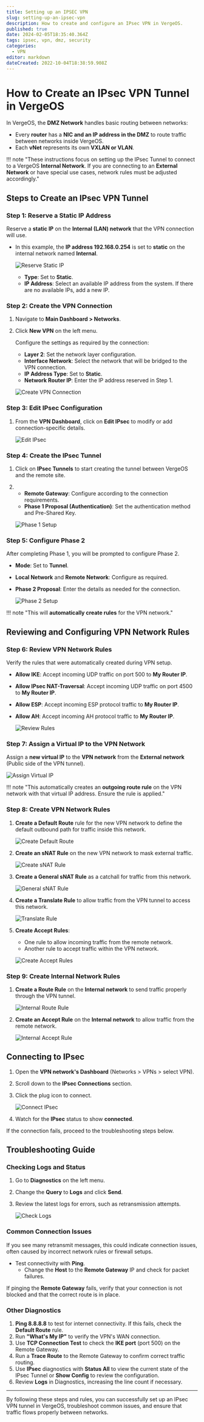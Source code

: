 ```yaml
---
title: Setting up an IPSEC VPN
slug: setting-up-an-ipsec-vpn
description: How to create and configure an IPsec VPN in VergeOS.
published: true
date: 2024-02-05T18:35:40.364Z
tags: ipsec, vpn, dmz, security
categories:
  - VPN
editor: markdown
dateCreated: 2022-10-04T18:38:59.908Z
---
```


# How to Create an IPsec VPN Tunnel in VergeOS

In VergeOS, the **DMZ Network** handles basic routing between networks:
- Every **router** has a **NIC and an IP address in the DMZ** to route traffic between networks inside VergeOS.
- Each **vNet** represents its own **VXLAN or VLAN**.

!!! note "These instructions focus on setting up the IPsec Tunnel to connect to a VergeOS **Internal Network**. If you are connecting to an **External Network** or have special use cases, network rules must be adjusted accordingly."

## Steps to Create an IPsec VPN Tunnel

### Step 1: Reserve a Static IP Address
Reserve a **static IP** on the **Internal (LAN) network** that the VPN connection will use.

- In this example, the **IP address 192.168.0.254** is set to **static** on the internal network named **Internal**.

    ![Reserve Static IP](/docs/public/ipsec-1.png)

    - **Type**: Set to **Static**.
    - **IP Address**: Select an available IP address from the system. If there are no available IPs, add a new IP.

### Step 2: Create the VPN Connection
1. Navigate to **Main Dashboard > Networks**.
2. Click **New VPN** on the left menu.
   
   Configure the settings as required by the connection:

   - **Layer 2**: Set the network layer configuration.
   - **Interface Network**: Select the network that will be bridged to the VPN connection.
   - **IP Address Type**: Set to **Static**.
   - **Network Router IP**: Enter the IP address reserved in Step 1.

    ![Create VPN Connection](/docs/public/ipsec-2.png)

### Step 3: Edit IPsec Configuration
1. From the **VPN Dashboard**, click on **Edit IPsec** to modify or add connection-specific details.

    ![Edit IPsec](/docs/public/ipsec-3.png)

### Step 4: Create the IPsec Tunnel
1. Click on **IPsec Tunnels** to start creating the tunnel between VergeOS and the remote site.
2. 
   - **Remote Gateway**: Configure according to the connection requirements.
   - **Phase 1 Proposal (Authentication)**: Set the authentication method and Pre-Shared Key.

    ![Phase 1 Setup](/docs/public/ipsec-4.png)

### Step 5: Configure Phase 2
After completing Phase 1, you will be prompted to configure Phase 2.

- **Mode**: Set to **Tunnel**.
- **Local Network** and **Remote Network**: Configure as required.
- **Phase 2 Proposal**: Enter the details as needed for the connection.

    ![Phase 2 Setup](/docs/public/ipsec-5.png)

!!! note "This will **automatically create rules** for the VPN network."

## Reviewing and Configuring VPN Network Rules

### Step 6: Review VPN Network Rules
Verify the rules that were automatically created during VPN setup.

- **Allow IKE**: Accept incoming UDP traffic on port 500 to **My Router IP**.
- **Allow IPsec NAT-Traversal**: Accept incoming UDP traffic on port 4500 to **My Router IP**.
- **Allow ESP**: Accept incoming ESP protocol traffic to **My Router IP**.
- **Allow AH**: Accept incoming AH protocol traffic to **My Router IP**.

    ![Review Rules](/docs/public/ipsec-6.png)

### Step 7: Assign a Virtual IP to the VPN Network

Assign a **new virtual IP** to the **VPN network** from the **External network** (Public side of the VPN tunnel).

![Assign Virtual IP](/docs/public/ipsec-7.png)

!!! note "This automatically creates an **outgoing route rule** on the VPN network with that virtual IP address. Ensure the rule is applied."

### Step 8: Create VPN Network Rules
1. **Create a Default Route** rule for the new VPN network to define the default outbound path for traffic inside this network.

    ![Create Default Route](/docs/public/ipsec-9.png)

2. **Create an sNAT Rule** on the new VPN network to mask external traffic.

    ![Create sNAT Rule](/docs/public/ipsec-10.png)

3. **Create a General sNAT Rule** as a catchall for traffic from this network.

    ![General sNAT Rule](/docs/public/ipsec-11.png)

4. **Create a Translate Rule** to allow traffic from the VPN tunnel to access this network.

    ![Translate Rule](/docs/public/ipsec-12.png)

5. **Create Accept Rules**:
    - One rule to allow incoming traffic from the remote network.
    - Another rule to accept traffic within the VPN network.

    ![Create Accept Rules](/docs/public/ipsec-16.png)

### Step 9: Create Internal Network Rules
1. **Create a Route Rule** on the **Internal network** to send traffic properly through the VPN tunnel.

    ![Internal Route Rule](/docs/public/ipsec-13.png)

2. **Create an Accept Rule** on the **Internal network** to allow traffic from the remote network.

    ![Internal Accept Rule](/docs/public/ipsec-15.png)

## Connecting to IPsec

1. Open the **VPN network's Dashboard** (Networks > VPNs > select VPN).
2. Scroll down to the **IPsec Connections** section.
3. Click the plug icon to connect.

    ![Connect IPsec](/docs/public/knowledgebase/2024-02-05_ipsec_connect.png)

4. Watch for the **IPsec** status to show **connected**.

If the connection fails, proceed to the troubleshooting steps below.

## Troubleshooting Guide

### Checking Logs and Status
1. Go to **Diagnostics** on the left menu.
2. Change the **Query** to **Logs** and click **Send**.
3. Review the latest logs for errors, such as retransmission attempts.

    ![Check Logs](/docs/public/knowledgebase/2024-02-05_09_49_29-retransmit.png)

### Common Connection Issues
If you see many retransmit messages, this could indicate connection issues, often caused by incorrect network rules or firewall setups.

- Test connectivity with **Ping**.
  - Change the **Host** to the **Remote Gateway** IP and check for packet failures.

If pinging the **Remote Gateway** fails, verify that your connection is not blocked and that the correct route is in place.

### Other Diagnostics
1. **Ping 8.8.8.8** to test for internet connectivity. If this fails, check the **Default Route** rule.
2. Run **"What's My IP"** to verify the VPN's WAN connection.
3. Use **TCP Connection Test** to check the **IKE port** (port 500) on the Remote Gateway.
4. Run a **Trace Route** to the Remote Gateway to confirm correct traffic routing.
5. Use **IPsec** diagnostics with **Status All** to view the current state of the IPsec Tunnel or **Show Config** to review the configuration.
6. Review **Logs** in Diagnostics, increasing the line count if necessary.

---

By following these steps and rules, you can successfully set up an IPsec VPN tunnel in VergeOS, troubleshoot common issues, and ensure that traffic flows properly between networks.
